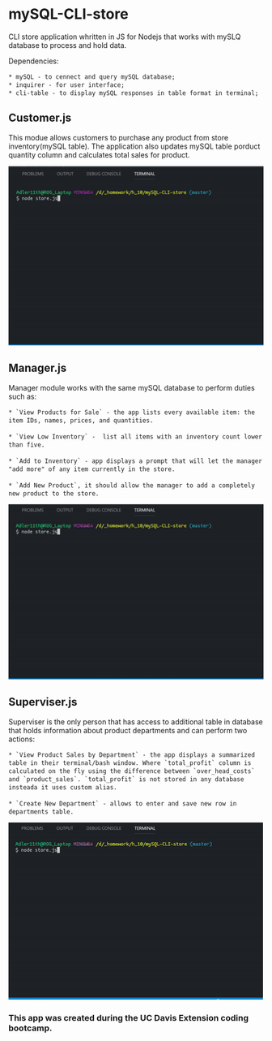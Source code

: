 # mySQL-CLI-store

CLI store application whritten in JS for Nodejs that works with mySLQ database to process and hold data. 

Dependencies:

    * mySQL - to cennect and query mySQL database;
    * inquirer - for user interface;
    * cli-table - to display mySQL responses in table format in terminal;


## Customer.js

This modue allows customers to purchase any product from store inventory(mySQL table). The application also updates mySQL table porduct quantity column and calculates total sales for product.

![alt-text](gifs/customerJS.gif)

## Manager.js

Manager module works with the same mySQL database to perform duties such as:

    * `View Products for Sale` - the app lists every available item: the item IDs, names, prices, and quantities.

    * `View Low Inventory` -  list all items with an inventory count lower than five.

    * `Add to Inventory` - app displays a prompt that will let the manager "add more" of any item currently in the store.

    * `Add New Product`, it should allow the manager to add a completely new product to the store.

![alt-text](gifs/managerJS.gif)

## Superviser.js

Superviser is the only person that has access to additional table in database that holds information about product departments and can perform two actions:

    * `View Product Sales by Department` - the app displays a summarized table in their terminal/bash window. Where `total_profit` column is calculated on the fly using the difference between `over_head_costs` and `product_sales`. `total_profit` is not stored in any database insteada it uses custom alias.
    
    * `Create New Department` - allows to enter and save new row in departments table.

![alt-text](gifs/superviserJS.gif)



### This app was created during the UC Davis Extension coding bootcamp.
